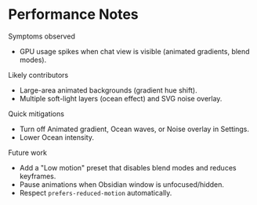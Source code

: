 # Performance Notes

Symptoms observed
- GPU usage spikes when chat view is visible (animated gradients, blend modes).

Likely contributors
- Large-area animated backgrounds (gradient hue shift).
- Multiple soft-light layers (ocean effect) and SVG noise overlay.

Quick mitigations
- Turn off Animated gradient, Ocean waves, or Noise overlay in Settings.
- Lower Ocean intensity.

Future work
- Add a "Low motion" preset that disables blend modes and reduces keyframes.
- Pause animations when Obsidian window is unfocused/hidden.
- Respect `prefers-reduced-motion` automatically.





